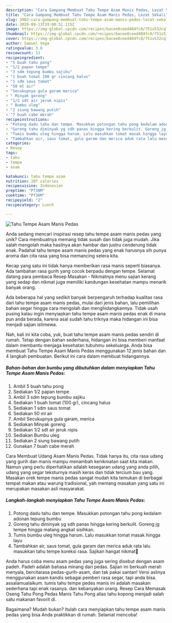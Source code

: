```yaml
---
description: "Cara Gampang Membuat Tahu Tempe Asam Manis Pedas, Lezat Sekali"
title: "Cara Gampang Membuat Tahu Tempe Asam Manis Pedas, Lezat Sekali"
slug: 3983-cara-gampang-membuat-tahu-tempe-asam-manis-pedas-lezat-sekali
date: 2020-09-13T19:00:51.115Z
image: https://img-global.cpcdn.com/recipes/bacee8ceed484fc0/751x532cq70/tahu-tempe-asam-manis-pedas-foto-resep-utama.jpg
thumbnail: https://img-global.cpcdn.com/recipes/bacee8ceed484fc0/751x532cq70/tahu-tempe-asam-manis-pedas-foto-resep-utama.jpg
cover: https://img-global.cpcdn.com/recipes/bacee8ceed484fc0/751x532cq70/tahu-tempe-asam-manis-pedas-foto-resep-utama.jpg
author: Samuel Vega
ratingvalue: 3.8
reviewcount: 13
recipeingredient:
- "5 buah tahu pong"
- "1/2 papan tempe"
- "3 sdm tepung bumbu sajiku"
- "1 buah tomat 100 gr cincang halus"
- "1 sdm saus tomat"
- "50 ml air"
- "Secukupnya gula garam merica"
- " Minyak goreng"
- "1/2 sdt air jeruk nipis"
- " Bumbu uleg"
- "2 siung bawang putih"
- "7 buah cabe merah"
recipeinstructions:
- "Potong dadu tahu dan tempe. Masukkan potongan tahu pong kedalam adonan tepung bumbu"
- "Goreng tahu diminyak yg sdh panas hingga kering berkulit. Goreng jg tempe hingga matang angkat sisihkan."
- "Tumis bumbu uleg hingga harum. Lalu masukkan tomat masak hingga layu"
- "Tambahkan air, saus tomat, gula garam dan merica aduk rata lalu masukkan tahu tempe koreksi rasa. Sajikan hangat nikmat🤤"
categories:
- Resep
tags:
- tahu
- tempe
- asam

katakunci: tahu tempe asam 
nutrition: 287 calories
recipecuisine: Indonesian
preptime: "PT30M"
cooktime: "PT36M"
recipeyield: "2"
recipecategory: Lunch

---
```



![Tahu Tempe Asam Manis Pedas](https://img-global.cpcdn.com/recipes/bacee8ceed484fc0/751x532cq70/tahu-tempe-asam-manis-pedas-foto-resep-utama.jpg)

Anda sedang mencari inspirasi resep tahu tempe asam manis pedas yang unik? Cara membuatnya memang tidak susah dan tidak juga mudah. Jika salah mengolah maka hasilnya akan hambar dan justru cenderung tidak enak. Padahal tahu tempe asam manis pedas yang enak harusnya sih punya aroma dan cita rasa yang bisa memancing selera kita.

Kecap yang satu ini tidak hanya memberikan rasa manis seperti biasanya. Ada tambahan rasa gurih yang cocok berpadu dengan tempe. Selamat datang para pembaca Resep Masakan - Nikmatnya menu sajian kerang yang sedap dan nikmat juga memiliki kandungan kesehatan mampu menarik banyak orang.

Ada beberapa hal yang sedikit banyak berpengaruh terhadap kualitas rasa dari tahu tempe asam manis pedas, mulai dari jenis bahan, lalu pemilihan bahan segar hingga cara mengolah dan menghidangkannya. Tidak usah pusing kalau ingin menyiapkan tahu tempe asam manis pedas enak di mana pun anda berada, karena asal sudah tahu triknya maka hidangan ini bisa menjadi sajian istimewa.


Nah, kali ini kita coba, yuk, buat tahu tempe asam manis pedas sendiri di rumah. Tetap dengan bahan sederhana, hidangan ini bisa memberi manfaat dalam membantu menjaga kesehatan tubuhmu sekeluarga. Anda bisa membuat Tahu Tempe Asam Manis Pedas menggunakan 12 jenis bahan dan 4 langkah pembuatan. Berikut ini cara dalam membuat hidangannya.

<!--inarticleads1-->

##### Bahan-bahan dan bumbu yang dibutuhkan dalam menyiapkan Tahu Tempe Asam Manis Pedas:

1. Ambil 5 buah tahu pong
1. Sediakan 1/2 papan tempe
1. Ambil 3 sdm tepung bumbu sajiku
1. Sediakan 1 buah tomat (100 gr), cincang halus
1. Sediakan 1 sdm saus tomat
1. Sediakan 50 ml air
1. Ambil Secukupnya gula garam, merica
1. Sediakan  Minyak goreng
1. Sediakan 1/2 sdt air jeruk nipis
1. Sediakan  Bumbu uleg
1. Sediakan 2 siung bawang putih
1. Gunakan 7 buah cabe merah


Cara Membuat Udang Asam Manis Pedas. Tidak hanya itu, cita rasa udang yang gurih dan manis mampu menambah kenikmatan saat kita makan. Namun yang perlu diperhatikan adalah kesegaran udang yang anda pilih, udang yang segar teksturnya masih keras dan tidak tercium bau yang. Masakan orek tempe manis pedas sangat mudah kita temukan di berbagai tempat makan atau warung tradisional, yah memang masakan yang satu ini merupakan masakan asli masyarakat. 

<!--inarticleads2-->

##### Langkah-langkah menyiapkan Tahu Tempe Asam Manis Pedas:

1. Potong dadu tahu dan tempe. Masukkan potongan tahu pong kedalam adonan tepung bumbu
1. Goreng tahu diminyak yg sdh panas hingga kering berkulit. Goreng jg tempe hingga matang angkat sisihkan.
1. Tumis bumbu uleg hingga harum. Lalu masukkan tomat masak hingga layu
1. Tambahkan air, saus tomat, gula garam dan merica aduk rata lalu masukkan tahu tempe koreksi rasa. Sajikan hangat nikmat🤤


Anda harus coba menu asam pedas yang juga sering disebut dengan asam padeh. Padeh adalah bahasa minang dari pedas. Sajian ini berkuah merah menyala, bercitarasa pedas-gurih-asam, dan tak pakai santan! Versi aslinya menggunakan asam kandis sebagai pemberi rasa segar, tapi anda bisa. assalamualaikum. tumis tahu tempe pedes manis ini adalah masakan sederhana tapi enak rasanya. dan kebanyakan orang. Resep Cara Memasak Oseng Tahu Pong Pedas Manis Tahu Pong alias tahu kopong menjadi salah satu makanan favorit di. 

Bagaimana? Mudah bukan? Itulah cara menyiapkan tahu tempe asam manis pedas yang bisa Anda praktikkan di rumah. Selamat mencoba!
